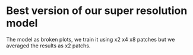 # Best version of our super resolution model

The model as broken plots, we train it using x2 x4 x8 patches but we averaged the results as x2 patchs.
